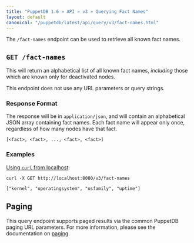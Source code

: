 ```yaml
---
title: "PuppetDB 1.6 » API » v3 » Querying Fact Names"
layout: default
canonical: "/puppetdb/latest/api/query/v3/fact-names.html"
---
```


[curl]: ../curl.html#using-curl-from-localhost-non-sslhttp
[paging]: ./paging.html
[query]: ./query.html

The `/fact-names` endpoint can be used to retrieve all known fact names.



## `GET /fact-names`

This will return an alphabetical list of all known fact names, *including* those which are
known only for deactivated nodes.

This endpoint does not use any URL parameters or query strings.

### Response Format

The response will be in `application/json`, and will contain an alphabetical
JSON array containing fact names. Each fact name will appear only once,
regardless of how many nodes have that fact.

    [<fact>, <fact>, ..., <fact>, <fact>]

### Examples

[Using `curl` from localhost][curl]:

    curl -X GET http://localhost:8080/v3/fact-names

    ["kernel", "operatingsystem", "osfamily", "uptime"]

## Paging

This query endpoint supports paged results via the common PuppetDB paging
URL parameters.  For more information, please see the documentation
on [paging][paging].

